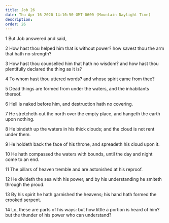 ```yaml
---
title: Job 26
date: Thu Apr 16 2020 14:10:50 GMT-0600 (Mountain Daylight Time)
description: 
order: 26
---
```


<p>1 But Job answered and said,</p>
<p>
  2 How hast thou helped him that is without power? how savest thou the arm that
  hath no strength?
</p>
<p>
  3 How hast thou counselled him that hath no wisdom? and how hast thou
  plentifully declared the thing as it is?
</p>
<p>4 To whom hast thou uttered words? and whose spirit came from thee?</p>
<p>
  5 Dead things are formed from under the waters, and the inhabitants thereof.
</p>
<p>6 Hell is naked before him, and destruction hath no covering.</p>
<p>
  7 He stretcheth out the north over the empty place, and hangeth the earth upon
  nothing.
</p>
<p>
  8 He bindeth up the waters in his thick clouds; and the cloud is not rent
  under them.
</p>
<p>
  9 He holdeth back the face of his throne, and spreadeth his cloud upon it.
</p>
<p>
  10 He hath compassed the waters with bounds, until the day and night come to
  an end.
</p>
<p>11 The pillars of heaven tremble and are astonished at his reproof.</p>
<p>
  12 He divideth the sea with his power, and by his understanding he smiteth
  through the proud.
</p>
<p>
  13 By his spirit he hath garnished the heavens; his hand hath formed the
  crooked serpent.
</p>
<p>
  14 Lo, these are parts of his ways: but how little a portion is heard of him?
  but the thunder of his power who can understand?
</p>
